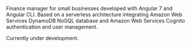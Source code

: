 Finance manager for small businesses developed with Angular 7 and Angular CLI. Based on a serverless architecture integrating Amazon Web Services DynamoDB NoSQL database and Amazon Web Services Cognito authentication and user management.

Currently under development.
